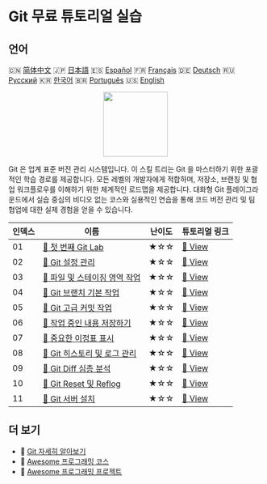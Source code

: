 # Git 무료 튜토리얼 실습

## 언어

🇨🇳 [简体中文](README_zh.md) 🇯🇵 [日本語](README_ja.md) 🇪🇸 [Español](README_es.md) 🇫🇷 [Français](README_fr.md) 🇩🇪 [Deutsch](README_de.md) 🇷🇺 [Русский](README_ru.md) 🇰🇷 [한국어](README_ko.md) 🇧🇷 [Português](README_pt.md) 🇺🇸 [English](README.md) 

<div align="center">
<img width="128px" src="https://file.labex.io/path/mlkFQS0wjouP.png">
</div>

Git 은 업계 표준 버전 관리 시스템입니다. 이 스킬 트리는 Git 을 마스터하기 위한 포괄적인 학습 경로를 제공합니다. 모든 레벨의 개발자에게 적합하며, 저장소, 브랜칭 및 협업 워크플로우를 이해하기 위한 체계적인 로드맵을 제공합니다. 대화형 Git 플레이그라운드에서 실습 중심의 비디오 없는 코스와 실용적인 연습을 통해 코드 버전 관리 및 팀 협업에 대한 실제 경험을 얻을 수 있습니다.

|   인덱스 | 이름                                                                                                          | 난이도   | 튜토리얼 링크                                                                           |
|----------|---------------------------------------------------------------------------------------------------------------|----------|-----------------------------------------------------------------------------------------|
|       01 | [📖 첫 번째 Git Lab](https://labex.io/ko/tutorials/git-your-first-git-lab-92739)                              | ★☆☆      | [🔗 View](https://labex.io/ko/tutorials/git-your-first-git-lab-92739)                   |
|       02 | [📖 Git 설정 관리](https://labex.io/ko/tutorials/git-git-config-management-385164)                            | ★☆☆      | [🔗 View](https://labex.io/ko/tutorials/git-git-config-management-385164)               |
|       03 | [📖 파일 및 스테이징 영역 작업](https://labex.io/ko/tutorials/git-working-with-files-and-staging-area-387457) | ★☆☆      | [🔗 View](https://labex.io/ko/tutorials/git-working-with-files-and-staging-area-387457) |
|       04 | [📖 Git 브랜치 기본 작업](https://labex.io/ko/tutorials/git-git-branch-basic-operations-385163)               | ★☆☆      | [🔗 View](https://labex.io/ko/tutorials/git-git-branch-basic-operations-385163)         |
|       05 | [📖 Git 고급 커밋 작업](https://labex.io/ko/tutorials/git-advanced-git-commit-operations-387471)              | ★☆☆      | [🔗 View](https://labex.io/ko/tutorials/git-advanced-git-commit-operations-387471)      |
|       06 | [📖 작업 중인 내용 저장하기](https://labex.io/ko/tutorials/git-saving-work-in-progress-387492)                | ★☆☆      | [🔗 View](https://labex.io/ko/tutorials/git-saving-work-in-progress-387492)             |
|       07 | [📖 중요한 이정표 표시](https://labex.io/ko/tutorials/git-marking-important-milestones-387493)                | ★☆☆      | [🔗 View](https://labex.io/ko/tutorials/git-marking-important-milestones-387493)        |
|       08 | [📖 Git 히스토리 및 로그 관리](https://labex.io/ko/tutorials/git-git-history-and-log-management-387490)       | ★☆☆      | [🔗 View](https://labex.io/ko/tutorials/git-git-history-and-log-management-387490)      |
|       09 | [📖 Git Diff 심층 분석](https://labex.io/ko/tutorials/git-git-diff-deep-dive-387489)                          | ★☆☆      | [🔗 View](https://labex.io/ko/tutorials/git-git-diff-deep-dive-387489)                  |
|       10 | [📖 Git Reset 및 Reflog](https://labex.io/ko/tutorials/git-git-reset-and-reflog-387491)                       | ★☆☆      | [🔗 View](https://labex.io/ko/tutorials/git-git-reset-and-reflog-387491)                |
|       11 | [📖 Git 서버 설치](https://labex.io/ko/tutorials/git-installing-a-git-server-299593)                          | ★☆☆      | [🔗 View](https://labex.io/ko/tutorials/git-installing-a-git-server-299593)             |

## 더 보기

- 🔗 [Git 자세히 알아보기](https://labex.io/ko/skilltrees/git)
- 🔗 [Awesome 프로그래밍 코스](https://github.com/labex-labs/awesome-programming-courses)
- 🔗 [Awesome 프로그래밍 프로젝트](https://github.com/labex-labs/awesome-programming-projects)

